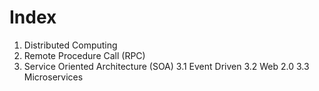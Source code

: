 # Index

1. Distributed Computing
2. Remote Procedure Call (RPC)
3. Service Oriented Architecture (SOA)
	3.1 Event Driven
	3.2 Web 2.0
	3.3 Microservices

